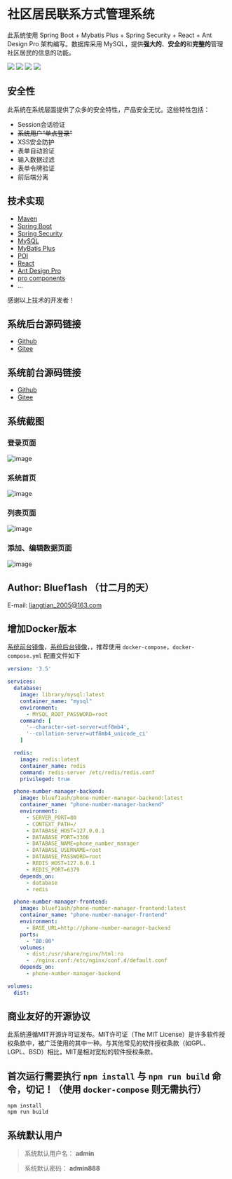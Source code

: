 # 社区居民联系方式管理系统

此系统使用 Spring Boot + Mybatis Plus + Spring Security + React + Ant Design Pro 架构编写。数据库采用 MySQL，提供**强大的**、**安全的**和**完整的**管理社区居民的信息的功能。

![](https://img.shields.io/badge/license-MIT-green) ![](https://camo.githubusercontent.com/200800486bf56a3f00be17fd8b81711349ee51cebf9c6e7ff2f67aac3ceb4e62/68747470733a2f2f62616467656e2e6e65742f62616467652f69636f6e2f416e7425323044657369676e3f69636f6e3d68747470733a2f2f67772e616c697061796f626a656374732e636f6d2f7a6f732f616e7466696e63646e2f507034575067564442332f4b4470677667754d704766716148506a6963524b2e737667266c6162656c) ![](https://camo.githubusercontent.com/a4e9a25db34208ff56c51c597f3148f926bf0b16b6eaf135944f25e907eed878/68747470733a2f2f696d672e736869656c64732e696f2f62616467652f6275696c64253230776974682d756d692d3032386665342e7376673f7374796c653d666c61742d737175617265) ![](https://img.shields.io/badge/Redis-5.0+-yellow.svg)

## 安全性

此系统在系统层面提供了众多的安全特性，产品安全无忧。这些特性包括：

- Session会话验证
- ~~系统用户“单点登录”~~
- XSS安全防护
- 表单自动验证
- 输入数据过滤
- 表单令牌验证
- 前后端分离

## 技术实现

- [Maven](https://maven.apache.org)
- [Spring Boot](https://spring.io/projects/spring-boot)
- [Spring Security](https://spring.io/projects/spring-security)
- [MySQL](https://www.mysql.com)
- [MyBatis Plus](https://baomidou.com)
- [POI](https://poi.apache.org)
- [React](https://github.com/facebook/react)
- [Ant Design Pro](https://pro.ant.design)
- [pro components](https://github.com/ant-design/pro-components)
- ...

感谢以上技术的开发者！

## 系统后台源码链接

- [Github](https://github.com/bluef1ash/phone-number-manager/tree/master/backend)
- [Gitee](https://gitee.com/bluef1ash/phone-number-manager/tree/master/backend)

## 系统前台源码链接

- [Github](https://github.com/bluef1ash/phone-number-manager/tree/master/frontend)
- [Gitee](https://gitee.com/bluef1ash/phone-number-manager/tree/master/frontend)

## 系统截图

### 登录页面

![image](https://github.com/bluef1ash/phone-number-manager/raw/master/design/screenshot/login.png)

### 系统首页

![image](https://github.com/bluef1ash/phone-number-manager/raw/master/design/screenshot/index.png)

### 列表页面

![image](https://github.com/bluef1ash/phone-number-manager/raw/master/design/screenshot/list.png)

### 添加、编辑数据页面

![image](https://github.com/bluef1ash/phone-number-manager/raw/master/design/screenshot/create.png)

## Author: Bluef1ash （廿二月的天）

E-mail: liangtian_2005@163.com

## 增加Docker版本

[系统前台镜像](https://hub.docker.com/repository/docker/bluef1ash/phone-number-manager-frontend)，[系统后台镜像](https://hub.docker.com/repository/docker/bluef1ash/phone-number-manager-backend)，，推荐使用 `docker-compose`，`docker-compose.yml` 配置文件如下

````yml
version: '3.5'

services:
  database:
    image: library/mysql:latest
    container_name: "mysql"
    environment:
      - MYSQL_ROOT_PASSWORD=root
    command: [
      '--character-set-server=utf8mb4',
      '--collation-server=utf8mb4_unicode_ci'
    ]

  redis:
    image: redis:latest
    container_name: redis
    command: redis-server /etc/redis/redis.conf
    privileged: true

  phone-number-manager-backend:
    image: bluef1ash/phone-number-manager-backend:latest
    container_name: "phone-number-manager-backend"
    environment:
      - SERVER_PORT=80
      - CONTEXT_PATH=/
      - DATABASE_HOST=127.0.0.1
      - DATABASE_PORT=3306
      - DATABASE_NAME=phone_number_manager
      - DATABASE_USERNAME=root
      - DATABASE_PASSWORD=root
      - REDIS_HOST=127.0.0.1
      - REDIS_PORT=6379
    depends_on:
      - database
      - redis

  phone-number-manager-frontend:
    image: bluef1ash/phone-number-manager-frontend:latest
    container_name: "phone-number-manager-frontend"
    environment:
      - BASE_URL=http://phone-number-manager-backend
    ports:
      - "80:80"
    volumes:
      - dist:/usr/share/nginx/html:ro
      - ./nginx.conf:/etc/nginx/conf.d/default.conf
    depends_on:
      - phone-number-manager-backend

volumes:
  dist:

````

## 商业友好的开源协议

此系统遵循MIT开源许可证发布。MIT许可证（The MIT License）是许多软件授权条款中，被广泛使用的其中一种。与其他常见的软件授权条款（如GPL、LGPL、BSD）相比，MIT是相对宽松的软件授权条款。

## 首次运行需要执行 `npm install` 与 `npm run build` 命令，切记！（使用 `docker-compose` 则无需执行）

```shell
npm install
npm run build
```

## 系统默认用户

> 系统默认用户名： **admin**

> 系统默认密码： **admin888**
